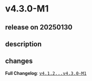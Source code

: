 # v4.3.0-M1

## release on 20250130
## description
## changes
<strong>Full Changelog</strong>: <a class="commit-link" href="https://github.com/spring-cloud/spring-cloud-vault/compare/v4.1.2...v4.3.0-M1"><tt>v4.1.2...v4.3.0-M1</tt></a>

